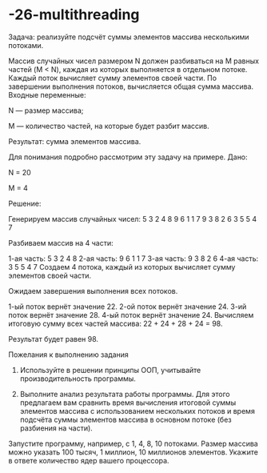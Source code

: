 # -26-multithreading
Задача: реализуйте подсчёт суммы элементов массива несколькими потоками.

Массив случайных чисел размером N должен разбиваться на M равных частей (M < N), каждая из которых выполняется в отдельном потоке.
Каждый поток вычисляет сумму элементов своей части.
По завершении выполнения потоков, вычисляется общая сумма массива.
Входные переменные:

  N — размер массива;

  M — количество частей, на которые будет разбит массив.

Результат: сумма элементов массива.

 

Для понимания подробно рассмотрим эту задачу на примере.
 Дано:

  N = 20

  M = 4

Решение:

Генерируем массив случайных чисел: 5 3 2 4 8 9 6 1 1 7 9 3 8 2 6 3 5 5 4 7

Разбиваем массив на 4 части:

1-ая часть: 5 3 2 4 8
2-ая часть: 9 6 1 1 7
3-ая часть: 9 3 8 2 6
4-ая часть: 3 5 5 4 7
Создаем 4 потока, каждый из которых вычисляет сумму элементов своей части.

Ожидаем завершения выполнения всех потоков.

1-ый поток вернёт значение 22.
2-ой поток вернёт значение 24.
3-ий поток вернёт значение 28.
4-ый поток вернёт значение 24.
Вычисляем итоговую сумму всех частей массива: 22 + 24 + 28 + 24 = 98.

Результат будет равен 98.

Пожелания к выполнению задания
1. Используйте в решении принципы ООП, учитывайте производительность программы.

2. Выполните анализ результата работы программы. Для этого предлагаем вам сравнить время вычисления итоговой суммы элементов массива с использованием нескольких потоков и время подсчёта суммы элементов массива в основном потоке (без разбиения на части).

Запустите программу, например, с 1, 4, 8, 10 потоками. Размер массива можно указать 100 тысяч, 1 миллион, 10 миллионов элементов. Укажите в ответе количество ядер вашего процессора.
